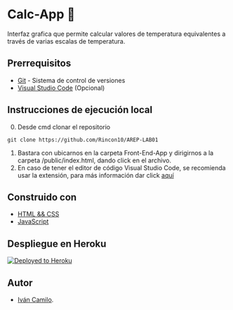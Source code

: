 # **Calc-App 📲**

Interfaz grafica que permite calcular valores de temperatura equivalentes a través de varias escalas de temperatura. 

## **Prerrequisitos**

-   [Git](https://git-scm.com/downloads) - Sistema de control de versiones
-   [Visual Studio Code](https://code.visualstudio.com/download) (Opcional)


## **Instrucciones de ejecución local**
0. Desde cmd clonar el repositorio

```git
git clone https://github.com/Rincon10/AREP-LAB01
```

1. Bastara con ubicarnos  en la carpeta Front-End-App y dirigirnos a la carpeta /public/index.html, dando click en el archivo.
2. En caso de tener el editor de código Visual Studio Code, se recomienda usar la extensión, para más información dar click [aquí](https://marketplace.visualstudio.com/items?itemName=ritwickdey.LiveServer)


## **Construido con**
 -   [HTML && CSS]()
  -   [JavaScript]() 

## **Despliegue en Heroku**

[![Deployed to Heroku](https://www.herokucdn.com/deploy/button.png)](https://calcapp-frontend.herokuapp.com/public/index.html)

## **Autor**

-   [Iván Camilo](https://github.com/Rincon10).